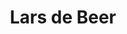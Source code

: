---
category: residents
layout: post
title: Lars de Beer
profession: graphic design
website: www.larsdebeer.nl
image: 
  - /images/residents/larsdebeer_01.png

---